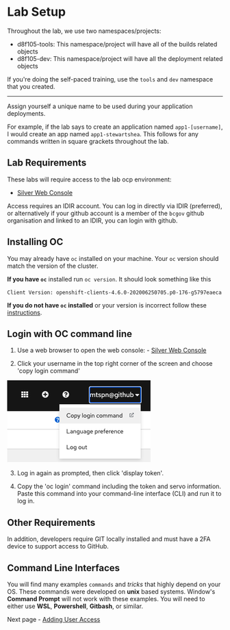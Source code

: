 # Lab Setup 

Throughout the lab, we use two namespaces/projects:
- d8f105-tools: This namespace/project will have all of the builds related objects
- d8f105-dev: This namespace/project will have all the deployment related objects

If you're doing the self-paced training, use the `tools` and `dev` namespace that you created. 

---
Assign yourself a unique name to be used during your application deployments.

For example, if the lab says to create an application named `app1-[username]`, I would create an app named `app1-stewartshea`. This follows for any commands written in square grackets throughout the lab. 

## Lab Requirements
These labs will require access to the lab ocp environment:
- [Silver Web Console](https://console.apps.silver.devops.gov.bc.ca/)

Access requires an IDIR account. You can log in directly via IDIR (preferred), or alternatively if your github account is a member of the `bcgov` github organisation and linked to an IDIR, you can login with github. 

## Installing OC

You may already have `oc` installed on your machine. Your `oc` version should match the version of the cluster. 

__If you have `oc`__ installed run `oc version`. It should look something like this
```shell
Client Version: openshift-clients-4.6.0-202006250705.p0-176-g5797eaeca
```

__If you do not have `oc` installed__ or your version is incorrect follow these [instructions](https://developer.gov.bc.ca/docs/default/component/platform-developer-docs/docs/openshift-projects-and-access/install-the-oc-command-line-tool/).

## Login with OC command line

1. Use a web browser to open the web console: - [Silver Web Console](https://console.apps.silver.devops.gov.bc.ca/)

2. Click your username in the top right corner of the screen and choose 'copy login command' 

<kbd>![](./images/01_login.png)</kbd>

3. Log in again as prompted, then click 'display token'. 

4. Copy the 'oc login' command including the token and servo information. Paste this command into your command-line interface (CLI) and run it to log in.


## Other Requirements

In addition, developers require GIT locally installed and must have a 2FA device to support access to GitHub.

## Command Line Interfaces

You will find many examples `commands` and _tricks_ that highly depend on your OS. These commands were developed on __unix__ based systems. Window's __Command Prompt__ will not work with these examples. You will need to either use __WSL__, __Powershell__, __Gitbash__, or similar.

Next page - [Adding User Access](./01_adding_team_members.md)